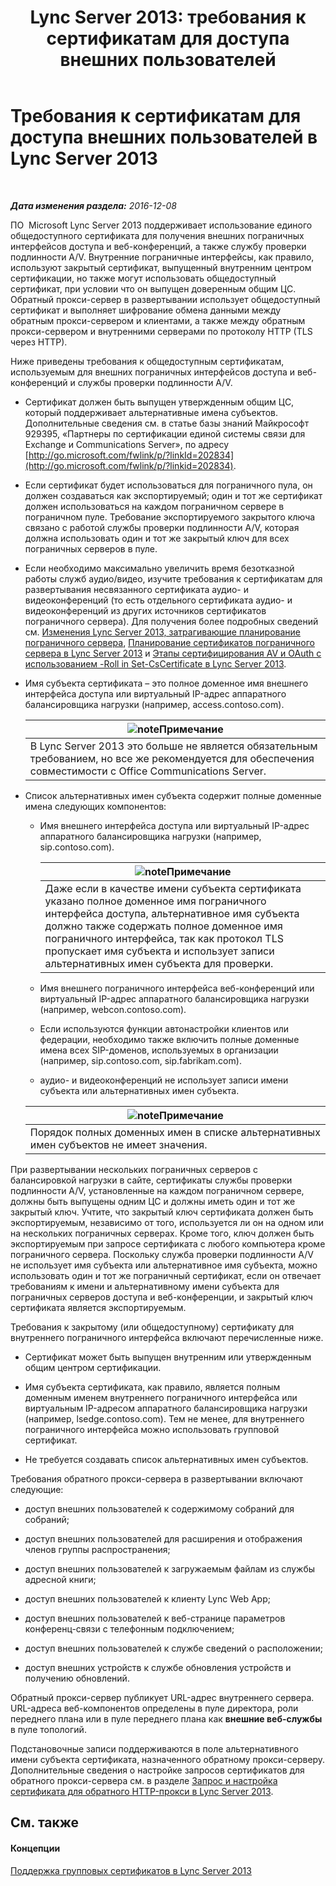 ﻿---
title: 'Lync Server 2013: требования к сертификатам для доступа внешних пользователей'
TOCTitle: Требования к сертификатам для доступа внешних пользователей
ms:assetid: d45b6b10-556f-4b10-b1a7-fb0d0a64a498
ms:mtpsurl: https://technet.microsoft.com/ru-ru/library/Gg398920(v=OCS.15)
ms:contentKeyID: 49311282
ms.date: 12/10/2016
mtps_version: v=OCS.15
ms.translationtype: HT
---

# Требования к сертификатам для доступа внешних пользователей в Lync Server 2013

 

_**Дата изменения раздела:** 2016-12-08_

ПО  Microsoft Lync Server 2013 поддерживает использование единого общедоступного сертификата для получения внешних пограничных интерфейсов доступа и веб-конференций, а также службу проверки подлинности A/V. Внутренние пограничные интерфейсы, как правило, используют закрытый сертификат, выпущенный внутренним центром сертификации, но также могут использовать общедоступный сертификат, при условии что он выпущен доверенным общим ЦС. Обратный прокси-сервер в развертывании использует общедоступный сертификат и выполняет шифрование обмена данными между обратным прокси-сервером и клиентами, а также между обратным прокси-сервером и внутренними серверами по протоколу HTTP (TLS через HTTP).

Ниже приведены требования к общедоступным сертификатам, используемым для внешних пограничных интерфейсов доступа и веб-конференций и службы проверки подлинности A/V.

  - Сертификат должен быть выпущен утвержденным общим ЦС, который поддерживает альтернативные имена субъектов. Дополнительные сведения см. в статье базы знаний Майкрософт 929395, «Партнеры по сертификации единой системы связи для Exchange и Communications Server», по адресу [http://go.microsoft.com/fwlink/p/?linkId=202834](http://go.microsoft.com/fwlink/p/?linkid=202834).

  - Если сертификат будет использоваться для пограничного пула, он должен создаваться как экспортируемый; один и тот же сертификат должен использоваться на каждом пограничном сервере в пограничном пуле. Требование экспортируемого закрытого ключа связано с работой службы проверки подлинности A/V, которая должна использовать один и тот же закрытый ключ для всех пограничных серверов в пуле.

  - Если необходимо максимально увеличить время безотказной работы служб аудио/видео, изучите требования к сертификатам для развертывания несвязанного сертификата аудио- и видеоконференций (то есть отдельного сертификата аудио- и видеоконференций из других источников сертификатов пограничного сервера). Для получения более подробных сведений см. [Изменения Lync Server 2013, затрагивающие планирование пограничного сервера](lync-server-2013-changes-in-lync-server-that-affect-edge-server-planning.md), [Планирование сертификатов пограничного сервера в Lync Server 2013](lync-server-2013-plan-for-edge-server-certificates.md) и [Этапы сертифицирования AV и OAuth с использованием -Roll in Set-CsCertificate в Lync Server 2013](lync-server-2013-staging-av-and-oauth-certificates-using-roll-in-https://docs.microsoft.com/en-us/powershell/module/skype/Set-CsCertificate).

  - Имя субъекта сертификата – это полное доменное имя внешнего интерфейса доступа или виртуальный IP-адрес аппаратного балансировщика нагрузки (например, access.contoso.com).
    
    <table>
    <thead>
    <tr class="header">
    <th><img src="images/Gg398412.note(OCS.15).gif" title="note" alt="note" />Примечание</th>
    </tr>
    </thead>
    <tbody>
    <tr class="odd">
    <td>В Lync Server 2013 это больше не является обязательным требованием, но все же рекомендуется для обеспечения совместимости с Office Communications Server.</td>
    </tr>
    </tbody>
    </table>


  - Список альтернативных имен субъекта содержит полные доменные имена следующих компонентов:
    
      - Имя внешнего интерфейса доступа или виртуальный IP-адрес аппаратного балансировщика нагрузки (например, sip.contoso.com).
        
        <table>
        <thead>
        <tr class="header">
        <th><img src="images/Gg398412.note(OCS.15).gif" title="note" alt="note" />Примечание</th>
        </tr>
        </thead>
        <tbody>
        <tr class="odd">
        <td>Даже если в качестве имени субъекта сертификата указано полное доменное имя пограничного интерфейса доступа, альтернативное имя субъекта должно также содержать полное доменное имя пограничного интерфейса, так как протокол TLS пропускает имя субъекта и использует записи альтернативных имен субъекта для проверки.</td>
        </tr>
        </tbody>
        </table>
    
      - Имя внешнего пограничного интерфейса веб-конференций или виртуальный IP-адрес аппаратного балансировщика нагрузки (например, webcon.contoso.com).
    
      - Если используются функции автонастройки клиентов или федерации, необходимо также включить полные доменные имена всех SIP-доменов, используемых в организации (например, sip.contoso.com, sip.fabrikam.com).
    
      - аудио- и видеоконференций не использует записи имени субъекта или альтернативных имен субъекта.
    
    <table>
    <thead>
    <tr class="header">
    <th><img src="images/Gg398412.note(OCS.15).gif" title="note" alt="note" />Примечание</th>
    </tr>
    </thead>
    <tbody>
    <tr class="odd">
    <td>Порядок полных доменных имен в списке альтернативных имен субъектов не имеет значения.</td>
    </tr>
    </tbody>
    </table>


При развертывании нескольких пограничных серверов с балансировкой нагрузки в сайте, сертификаты службы проверки подлинности A/V, установленные на каждом пограничном сервере, должны быть выпущены одним ЦС и должны иметь один и тот же закрытый ключ. Учтите, что закрытый ключ сертификата должен быть экспортируемым, независимо от того, используется ли он на одном или на нескольких пограничных серверах. Кроме того, ключ должен быть экспортируемым при запросе сертификата с любого компьютера кроме пограничного сервера. Поскольку служба проверки подлинности A/V не использует имя субъекта или альтернативное имя субъекта, можно использовать один и тот же пограничный сертификат, если он отвечает требованиям к имени и альтернативному имени субъекта для пограничных серверов доступа и веб-конференции, и закрытый ключ сертификата является экспортируемым.

Требования к закрытому (или общедоступному) сертификату для внутреннего пограничного интерфейса включают перечисленные ниже.

  - Сертификат может быть выпущен внутренним или утвержденным общим центром сертификации.

  - Имя субъекта сертификата, как правило, является полным доменным именем внутреннего пограничного интерфейса или виртуальным IP-адресом аппаратного балансировщика нагрузки (например, lsedge.contoso.com). Тем не менее, для внутреннего пограничного интерфейса можно использовать групповой сертификат.

  - Не требуется создавать список альтернативных имен субъектов.

Требования обратного прокси-сервера в развертывании включают следующие:

  - доступ внешних пользователей к содержимому собраний для собраний;

  - доступ внешних пользователей для расширения и отображения членов группы распространения;

  - доступ внешних пользователей к загружаемым файлам из службы адресной книги;

  - доступ внешних пользователей к клиенту Lync Web App;

  - доступ внешних пользователей к веб-странице параметров конференц-связи с телефонным подключением;

  - доступ внешних пользователей к службе сведений о расположении;

  - доступ внешних устройств к службе обновления устройств и получению обновлений.

Обратный прокси-сервер публикует URL-адрес внутреннего сервера. URL-адреса веб-компонентов определены в пуле директора, роли переднего плана или в пуле переднего плана как **внешние веб-службы** в пуле топологий.

Подстановочные записи поддерживаются в поле альтернативного имени субъекта сертификата, назначенного обратному прокси-серверу. Дополнительные сведения о настройке запросов сертификатов для обратного прокси-сервера см. в разделе [Запрос и настройка сертификата для обратного HTTP-прокси в Lync Server 2013](lync-server-2013-request-and-configure-a-certificate-for-your-reverse-http-proxy.md).

## См. также

#### Концепции

[Поддержка групповых сертификатов в Lync Server 2013](lync-server-2013-wildcard-certificate-support.md)

